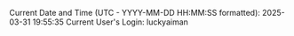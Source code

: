 Current Date and Time (UTC - YYYY-MM-DD HH:MM:SS formatted): 2025-03-31 19:55:35
Current User's Login: luckyaiman
